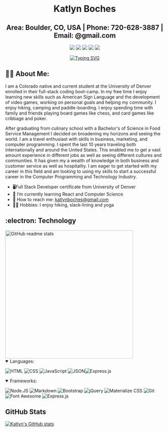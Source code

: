 <div align="center">
 
# **Katlyn Boches**


## Area: Boulder, CO, USA | Phone: 720-628-3887 | Email: @gmail.com
 
 <a href="https://katlyn627.github.io/My-Portfolio/" target="_blank" alt="My Portfolio"><img src="https://img.shields.io/website-up-down-green-red/http/monip.org.svg"></a> <a href="https://www.linkedin.com/in/katlyn-boches-20110732/" target="_blank" alt="LinkedIn"><img src="https://img.shields.io/badge/-LINKEDIN-0A66C2?logo=LinkedIn"></a> <a href="mailto:katlynboches@gmail.com" target="_blank" alt="Gmail"><img src="https://img.shields.io/badge/-GMAIL-EA4335?logo=Gmail"></a> <a href="https://github.com/Katlyn627" target="_blank" alt="GitHub"><img src="https://img.shields.io/badge/-PORTFOLIO-181717?logo=GitHub"></a> <a href="https://docs.google.com/document/d/13ygbQcv5SL4h9NxDM9orSG58AbcoeopaelRb3ivmf88/edit" target="_blank" alt="Resume"><img src="http://ForTheBadge.com/images/badges/built-with-swag.svg"></a>



[![Typing SVG](https://readme-typing-svg.herokuapp.com?font=Roboto&color=%239720F7&center=true&vCenter=true&lines=My+name+is+Katlyn+Boches!;I+am+a+coding+ninja;that+swifty+dispatches+bugs;and+develops+beautiful+code;Languages%3A+;HTML%2C+CSS%2C+JavaScript)](https://git.io/typing-svg)

</div>


## :curly_haired_woman: About Me:
I am a Colorado native and current student at the University of Denver enrolled in their full-stack coding boot-camp. In my free time I enjoy learning new skills such as American Sign Language and the development of video games, working on personal goals and helping my community. I enjoy hiking, camping and paddle-boarding. I enjoy spending time with family and friends playing board games like chess, and card games like cribbage and poker.

After graduating from culinary school with a Bachelor's of Science in Food Service Management I decided on broadening my horizons and seeing the world. I am a travel enthusiast with skills in business, marketing, and computer programming. I spent the last 10 years traveling both internationally and around the United States. This enabled me to get a vast amount experience in different jobs as well as seeing different cultures and communities. It has given my a wealth of knowledge in both business and customer service as well as hospitality. I am eager to get started with my career in this field and am looking to using my skills to start a successful career in the Computer Programming and Technology Industry.

-  :desktop_computer:Full Stack Developer certificate from University of Denver
- :thinking: I’m currently learning React and Computer Science
- :e-mail: How to reach me: katlynboches@gmail.com
- :lotus_position_woman:  Hobbies: I enjoy hiking, slack-lining and yoga 


## :electron: Technology

<img src="https://github-readme-stats.vercel.app/api/top-langs/?username=Katlyn627&layout=compact&theme=onedark&langs_count=6&hide_border=true&hide=jupyter%20notebook,vim%20script,shell,roff,css,scheme,scss&title_color=58A6FF&icon_color=1F6FEB&text_color=C3D1D9&bg_color=0D1117&custom_title=Summary" alt="GitHub readme stats" width=405px>

<details open>
 <summary>Languages:</summary>

![HTML](https://img.shields.io/badge/HTML5-E34F26?style=for-the-badge&logo=html5&logoColor=white) ![CSS](https://img.shields.io/badge/CSS3-1572B6?style=for-the-badge&logo=css3&logoColor=white) ![JavaScript](https://img.shields.io/badge/JavaScript-323330?style=for-the-badge&logo=javascript&logoColor=F7DF1E) ![JSON](https://img.shields.io/badge/json-5E5C5C?style=for-the-badge&logo=json&logoColor=white)![Express.js](https://img.shields.io/badge/Express.js-404D59?style=for-the-badge)
</details>

<details open>
 <summary>Frameworks:</summary>

![Node.JS](https://img.shields.io/badge/Node.js-339933?style=for-the-badge&logo=nodedotjs&logoColor=white) ![Markdown](https://img.shields.io/badge/Markdown-000000?style=for-the-badge&logo=markdown&logoColor=white) ![Bootstrap](https://img.shields.io/badge/Bootstrap-563D7C?style=for-the-badge&logo=bootstrap&logoColor=white)  ![jQuery](https://img.shields.io/badge/jQuery-0769AD?style=for-the-badge&logo=jquery&logoColor=white) ![Materialize CSS](https://img.shields.io/badge/-materialize--css-ff69b4?style=for-the-badge&logo=materialize--css&logoColor=white) ![Git](https://img.shields.io/badge/Git-F05032?style=for-the-badge&logo=git&logoColor=white) ![Font Awesome](https://img.shields.io/badge/Font_Awesome-339AF0?style=for-the-badge&logo=fontawesome&logoColor=white) ![Express.js](https://img.shields.io/badge/Express.js-404D59?style=for-the-badge) 

## GitHub Stats

[![Katlyn's GitHub stats](https://github-readme-stats.vercel.app/api?username=Katlyn627&show_icons=true&theme=synthwave)](https://github.com/Katlyn627/github-readme-stats)


<!-- dark, radical, merko, gruvbox, tokyonight, onedark, cobalt, synthwave, highcontrast, dracula -->